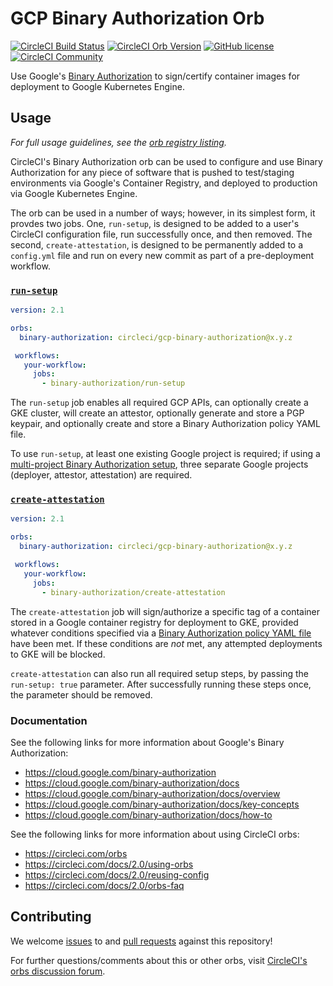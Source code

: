 # GCP Binary Authorization Orb
[![CircleCI Build Status](https://circleci.com/gh/CircleCI-Public/gcp-binary-authorization-orb.svg?style=shield "CircleCI Build Status")](https://circleci.com/gh/CircleCI-Public/gcp-binary-authorization-orb) [![CircleCI Orb Version](https://img.shields.io/badge/endpoint.svg?url=https://badges.circleci.io/orb/circleci/gcp-binary-authorization)](https://circleci.com/orbs/registry/orb/circleci/gcp-binary-authorization) [![GitHub license](https://img.shields.io/badge/license-MIT-blue.svg)](https://raw.githubusercontent.com/CircleCI-Public/gcp-binary-authorization-orb/master/LICENSE) [![CircleCI Community](https://img.shields.io/badge/community-CircleCI%20Discuss-343434.svg)](https://discuss.circleci.com/c/ecosystem/orbs)

Use Google's [Binary Authorization](https://cloud.google.com/binary-authorization) to sign/certify container images for deployment to Google Kubernetes Engine.

## Usage

_For full usage guidelines, see the [orb registry listing](http://circleci.com/orbs/registry/orb/circleci/gcp-binary-authorization)._

CircleCI's Binary Authorization orb can be used to configure and use Binary Authorization for any piece of software that is pushed to test/staging environments via Google's Container Registry, and deployed to production via Google Kubernetes Engine.

The orb can be used in a number of ways; however, in its simplest form, it provdes two jobs. One, `run-setup`, is designed to be added to a user's CircleCI configuration file, run successfully once, and then removed. The second, `create-attestation`, is designed to be permanently added to a `config.yml` file and run on every new commit as part of a pre-deployment workflow.


### [`run-setup`](https://circleci.com/orbs/registry/orb/circleci/gcp-binary-authorization#jobs-run-setup)

```yaml
version: 2.1

orbs:
  binary-authorization: circleci/gcp-binary-authorization@x.y.z

 workflows:
   your-workflow:
     jobs:
       - binary-authorization/run-setup
```

The `run-setup` job enables all required GCP APIs, can optionally create a GKE cluster, will create an attestor, optionally generate and store a PGP keypair, and optionally create and store a Binary Authorization policy YAML file.

To use `run-setup`, at least one existing Google project is required; if using a [multi-project Binary Authorization setup](https://cloud.google.com/binary-authorization/docs/multi-project-setup-cli), three separate Google projects (deployer, attestor, attestation) are required.

### [`create-attestation`](https://circleci.com/orbs/registry/orb/circleci/gcp-binary-authorization#jobs-create-attestation)

```yaml
version: 2.1

orbs:
  binary-authorization: circleci/gcp-binary-authorization@x.y.z

 workflows:
   your-workflow:
     jobs:
       - binary-authorization/create-attestation
```

The `create-attestation` job will sign/authorize a specific tag of a container stored in a Google container registry for deployment to GKE, provided whatever conditions specified via a [Binary Authorization policy YAML file](https://cloud.google.com/binary-authorization/docs/policy-yaml-reference) have been met. If these conditions are _not_ met, any attempted deployments to GKE will be blocked.

`create-attestation` can also run all required setup steps, by passing the `run-setup: true` parameter. After successfully running these steps once, the parameter should be removed.

### Documentation

See the following links for more information about Google's Binary Authorization:

- https://cloud.google.com/binary-authorization
- https://cloud.google.com/binary-authorization/docs
- https://cloud.google.com/binary-authorization/docs/overview
- https://cloud.google.com/binary-authorization/docs/key-concepts
- https://cloud.google.com/binary-authorization/docs/how-to

See the following links for more information about using CircleCI orbs:

- https://circleci.com/orbs
- https://circleci.com/docs/2.0/using-orbs
- https://circleci.com/docs/2.0/reusing-config
- https://circleci.com/docs/2.0/orbs-faq

## Contributing

We welcome [issues](https://github.com/CircleCI-Public/gcp-binary-authorization-orb/issues) to and [pull requests](https://github.com/CircleCI-Public/gcp-binary-authorization-orb/pulls) against this repository!

For further questions/comments about this or other orbs, visit [CircleCI's orbs discussion forum](https://discuss.circleci.com/c/ecosystem/orbs).
